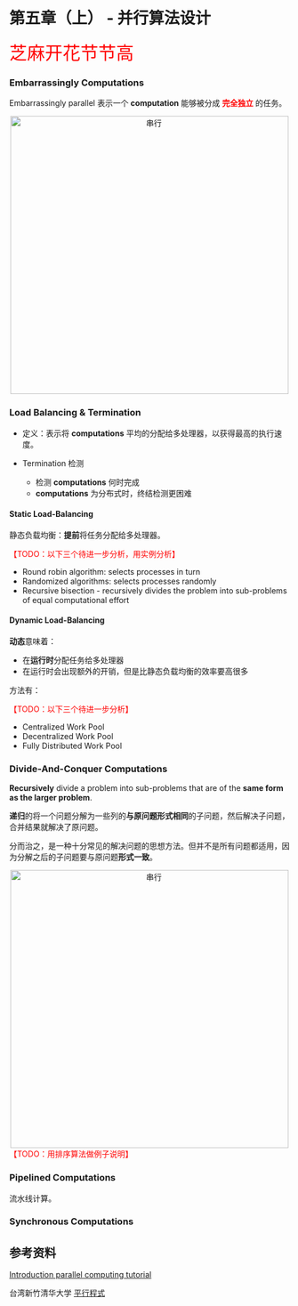 # 第五章（上） - 并行算法设计

<font color=red size=6>芝麻开花节节高</font>

### Embarrassingly Computations

Embarrassingly parallel 表示一个 **computation** 能够被分成 <font color=red>**完全独立**</font> 的任务。

<div align="center">
  <img src="/images/parallel_computing/5/embarrassingly.png" width=500 alt="串行"/>
</div>

### Load Balancing & Termination

- 定义：表示将 **computations** 平均的分配给多处理器，以获得最高的执行速度。

- Termination 检测
  + 检测 **computations** 何时完成
  + **computations** 为分布式时，终结检测更困难

#### Static Load-Balancing

静态负载均衡：**提前**将任务分配给多处理器。

 <font color=red>
 【TODO：以下三个待进一步分析，用实例分析】
 </font>

- Round robin algorithm: selects processes in turn
- Randomized algorithms: selects processes randomly
- Recursive bisection - recursively divides the problem into sub-problems of equal computational effort 

#### Dynamic Load-Balancing

**动态**意味着：
- 在**运行时**分配任务给多处理器
- 在运行时会出现额外的开销，但是比静态负载均衡的效率要高很多

方法有：

 <font color=red>
 【TODO：以下三个待进一步分析】
 </font>

- Centralized Work Pool
- Decentralized Work Pool
- Fully Distributed Work Pool

### Divide-And-Conquer Computations

**Recursively** divide a problem into sub-problems that are of the **same form as the larger problem**.

**递归**的将一个问题分解为一些列的**与原问题形式相同**的子问题，然后解决子问题，合并结果就解决了原问题。

分而治之，是一种十分常见的解决问题的思想方法。但并不是所有问题都适用，因为分解之后的子问题要与原问题**形式一致**。

<div align="center">
  <img src="/images/parallel_computing/5/divide_conquer.png" width=500 alt="串行"/>
</div>

 <font color=red>
 【TODO：用排序算法做例子说明】
 </font>

### Pipelined Computations

流水线计算。

### Synchronous Computations

## 参考资料

[Introduction parallel computing tutorial](https://hpc.llnl.gov/training/tutorials/introduction-parallel-computing-tutorial)

台湾新竹清华大学 [平行程式](https://ocw.nthu.edu.tw/ocw/index.php?page=course&cid=231)
